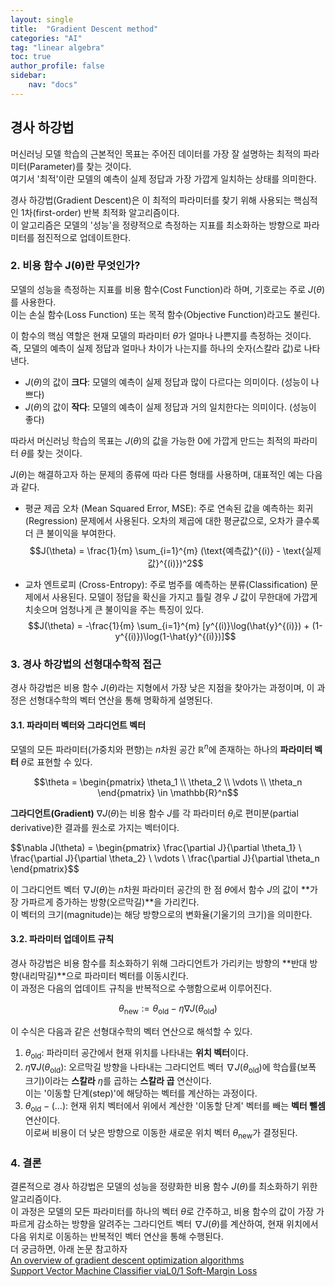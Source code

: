 ```yaml
---
layout: single
title:  "Gradient Descent method"
categories: "AI"
tag: "linear algebra"
toc: true
author_profile: false
sidebar:
    nav: "docs"
---
```


## 경사 하강법

머신러닝 모델 학습의 근본적인 목표는 주어진 데이터를 가장 잘 설명하는 최적의 파라미터(Parameter)를 찾는 것이다.  
여기서 '최적'이란 모델의 예측이 실제 정답과 가장 가깝게 일치하는 상태를 의미한다.  

경사 하강법(Gradient Descent)은 이 최적의 파라미터를 찾기 위해 사용되는 핵심적인 1차(first-order) 반복 최적화 알고리즘이다.  
이 알고리즘은 모델의 '성능'을 정량적으로 측정하는 지표를 최소화하는 방향으로 파라미터를 점진적으로 업데이트한다.  

### 2. 비용 함수 J(θ)란 무엇인가?

모델의 성능을 측정하는 지표를 비용 함수(Cost Function)라 하며, 기호로는 주로 $J(\theta)$를 사용한다.  
이는 손실 함수(Loss Function) 또는 목적 함수(Objective Function)라고도 불린다.  

이 함수의 핵심 역할은 현재 모델의 파라미터 $\theta$가 얼마나 나쁜지를 측정하는 것이다.  
즉, 모델의 예측이 실제 정답과 얼마나 차이가 나는지를 하나의 숫자(스칼라 값)로 나타낸다.

* $J(\theta)$의 값이 **크다**: 모델의 예측이 실제 정답과 많이 다르다는 의미이다. (성능이 나쁘다)  
* $J(\theta)$의 값이 **작다**: 모델의 예측이 실제 정답과 거의 일치한다는 의미이다. (성능이 좋다)  

따라서 머신러닝 학습의 목표는 $J(\theta)$의 값을 가능한 0에 가깝게 만드는 최적의 파라미터 $\theta$를 찾는 것이다.  

$J(\theta)$는 해결하고자 하는 문제의 종류에 따라 다른 형태를 사용하며, 대표적인 예는 다음과 같다.  

* 평균 제곱 오차 (Mean Squared Error, MSE): 주로 연속된 값을 예측하는 회귀(Regression) 문제에서 사용된다. 오차의 제곱에 대한 평균값으로, 오차가 클수록 더 큰 불이익을 부여한다.  
    $$J(\theta) = \frac{1}{m} \sum_{i=1}^{m} (\text{예측값}^{(i)} - \text{실제값}^{(i)})^2$$

* 교차 엔트로피 (Cross-Entropy): 주로 범주를 예측하는 분류(Classification) 문제에서 사용된다. 모델이 정답을 확신을 가지고 틀릴 경우 $J$ 값이 무한대에 가깝게 치솟으며 엄청나게 큰 불이익을 주는 특징이 있다.  
    $$J(\theta) = -\frac{1}{m} \sum_{i=1}^{m} [y^{(i)}\log(\hat{y}^{(i)}) + (1-y^{(i)})\log(1-\hat{y}^{(i)})]$$

### 3. 경사 하강법의 선형대수학적 접근

경사 하강법은 비용 함수 $J(\theta)$라는 지형에서 가장 낮은 지점을 찾아가는 과정이며, 이 과정은 선형대수학의 벡터 연산을 통해 명확하게 설명된다.  

#### 3.1. 파라미터 벡터와 그라디언트 벡터

모델의 모든 파라미터(가중치와 편향)는 $n$차원 공간 $\mathbb{R}^n$에 존재하는 하나의 **파라미터 벡터** $\theta$로 표현할 수 있다.  

$$\theta = \begin{pmatrix} \theta_1 \\ \theta_2 \\ \vdots \\ \theta_n \end{pmatrix} \in \mathbb{R}^n$$

**그라디언트(Gradient)** $\nabla J(\theta)$는 비용 함수 $J$를 각 파라미터 $\theta_i$로 편미분(partial derivative)한 결과를 원소로 가지는 벡터이다.  

$$\nabla J(\theta) = \begin{pmatrix} \frac{\partial J}{\partial \theta_1} \\ \frac{\partial J}{\partial \theta_2} \\ \vdots \\ \frac{\partial J}{\partial \theta_n \end{pmatrix}$$

이 그라디언트 벡터 $\nabla J(\theta)$는 $n$차원 파라미터 공간의 한 점 $\theta$에서 함수 $J$의 값이 **가장 가파르게 증가하는 방향(오르막길)**을 가리킨다.  
이 벡터의 크기(magnitude)는 해당 방향으로의 변화율(기울기의 크기)을 의미한다.  

#### 3.2. 파라미터 업데이트 규칙

경사 하강법은 비용 함수를 최소화하기 위해 그라디언트가 가리키는 방향의 **반대 방향(내리막길)**으로 파라미터 벡터를 이동시킨다.  
이 과정은 다음의 업데이트 규칙을 반복적으로 수행함으로써 이루어진다.  

$$\theta_{\text{new}} := \theta_{\text{old}} - \eta \nabla J(\theta_{\text{old}})$$

이 수식은 다음과 같은 선형대수학의 벡터 연산으로 해석할 수 있다.  

1.  $\theta_{\text{old}}$: 파라미터 공간에서 현재 위치를 나타내는 **위치 벡터**이다.  
2.  $\eta \nabla J(\theta_{\text{old}})$: 오르막길 방향을 나타내는 그라디언트 벡터 $\nabla J(\theta_{\text{old}})$에 학습률(보폭 크기)이라는 **스칼라** $\eta$를 곱하는 **스칼라 곱** 연산이다.  
이는 '이동할 단계(step)'에 해당하는 벡터를 계산하는 과정이다.  
3.  $\theta_{\text{old}} - (\dots)$: 현재 위치 벡터에서 위에서 계산한 '이동할 단계' 벡터를 빼는 **벡터 뺄셈** 연산이다.  
이로써 비용이 더 낮은 방향으로 이동한 새로운 위치 벡터 $\theta_{\text{new}}$가 결정된다.  

### 4. 결론

결론적으로 경사 하강법은 모델의 성능을 정량화한 비용 함수 $J(\theta)$를 최소화하기 위한 알고리즘이다.  
이 과정은 모델의 모든 파라미터를 하나의 벡터 $\theta$로 간주하고, 비용 함수의 값이 가장 가파르게 감소하는 방향을 알려주는 그라디언트 벡터 $\nabla J(\theta)$를 계산하여, 현재 위치에서 다음 위치로 이동하는 반복적인 벡터 연산을 통해 수행된다.  
더 궁금하면, 아래 논문 참고하자  
[An overview of gradient descent optimization algorithms](https://arxiv.org/abs/1609.04747)  
[Support Vector Machine Classifier viaL0/1 Soft-Margin Loss](https://arxiv.org/abs/1912.07418)  
